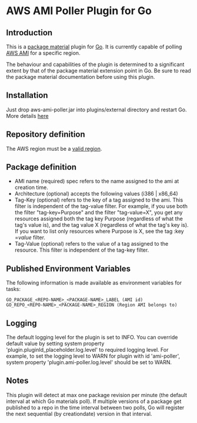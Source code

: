 AWS AMI Poller Plugin for Go
==================================

Introduction
------------
This is a [package material](http://www.thoughtworks.com/products/docs/go/13.3/help/package_material.html) plugin for [Go](http://www.thoughtworks.com/products/go-continuous-delivery). It is currently capable of polling [AWS AMI](http://docs.aws.amazon.com/AWSEC2/latest/UserGuide/AMIs.html/) for a specific region.

The behaviour and capabilities of the plugin is determined to a significant extent by that of the package material extension point in Go. Be sure to read the package material documentation before using this plugin.

Installation
------------
Just drop aws-ami-poller.jar into plugins/external directory and restart Go. More details [here](http://www.thoughtworks.com/products/docs/go/13.3/help/plugin_user_guide.html)

Repository definition
---------------------
The AWS region must be a [valid region](http://docs.aws.amazon.com/general/latest/gr/rande.html#ec2_region).


Package definition
------------------
- AMI name (required) spec refers to the name assigned to the ami at creation time.
- Architecture (optional) accepts the following values (i386 | x86_64)
- Tag-Key (optional)  refers to the key of a tag assigned to the ami. This filter is independent of the tag-value filter. For example,  if  you  use both  the  filter  "tag-key=Purpose" and the filter "tag-value=X", you get any resources assigned both the tag key  Purpose  (regardless of what the tag's value is), and the tag value X (regardless of what the tag's key is). If you  want  to  list  only  resources
where Purpose is X, see the tag :key =*value* filter.
- Tag-Value (optional) refers to the value of a tag assigned to the resource. This filter is independent of the tag-key filter.

Published Environment Variables
-------------------------------
The following information is made available as environment variables for tasks:

    GO_PACKAGE_<REPO-NAME>_<PACKAGE-NAME>_LABEL (AMI id)
    GO_REPO_<REPO-NAME>_<PACKAGE-NAME>_REGION (Region AMI belongs to)

Logging
-------------------------------
The default logging level for the plugin is set to INFO.
You can override default value by setting system property 'plugin.pluginId_placeholder.log.level' to required logging level. For example, to set the logging level to WARN for plugin with id 'ami-poller', system property 'plugin.ami-poller.log.level' should be set to WARN.

Notes
-----
This plugin will detect at max one package revision per minute (the default interval at which Go materials poll). If multiple versions of a package get published to a repo in the time interval between two polls, Go will register the next sequential (by creationdate) version in that interval.
